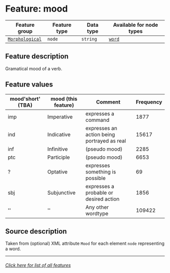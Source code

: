# Feature: mood

Feature group | Feature type | Data type | Available for node types
---  | --- | --- | ---
[`Morphological`](home.md#morphological-features) | `node` | `string`  | [`word`](wordnodefeatures.md#readme)

## Feature description

Gramatical mood of a verb.

## Feature values 

mood'short' (TBA) | mood (this feature) | Comment | Frequency
--- | --- | --- | ---
imp | Imperative | expresses a command | 1877
ind | Indicative | expresses an action being portrayed as real | 15617
inf | Infinitive | (pseudo mood) | 2285
ptc | Participle | (pseudo mood) | 6653
? | Optative | expresses something is possible | 69
sbj | Subjunctive | expresses a probable or desired action | 1856
'' | '' | Any other wordtype | 109422

## Source description

Taken from (optional) XML attribute `Mood` for each element `node` representing a word.

---
###### [Click here for list of all features](home.md#readme)
